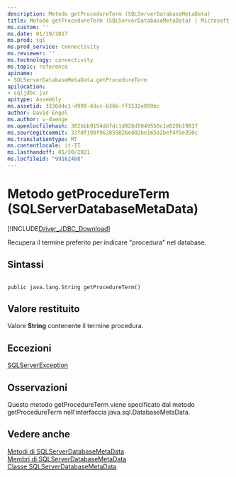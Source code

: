 ```yaml
---
description: Metodo getProcedureTerm (SQLServerDatabaseMetaData)
title: Metodo getProcedureTerm (SQLServerDatabaseMetaData) | Microsoft Docs
ms.custom: ''
ms.date: 01/19/2017
ms.prod: sql
ms.prod_service: connectivity
ms.reviewer: ''
ms.technology: connectivity
ms.topic: reference
apiname:
- SQLServerDatabaseMetaData.getProcedureTerm
apilocation:
- sqljdbc.jar
apitype: Assembly
ms.assetid: 3336d4c1-d999-43cc-b36b-ff1532e899bc
author: David-Engel
ms.author: v-daenge
ms.openlocfilehash: 382bbb9154ddfdc1d928d5049550c1e020b19837
ms.sourcegitcommit: 33f0f190f962059826e002be165a2bef4f9e350c
ms.translationtype: MT
ms.contentlocale: it-IT
ms.lasthandoff: 01/30/2021
ms.locfileid: "99162488"
---
```

# <a name="getprocedureterm-method-sqlserverdatabasemetadata"></a>Metodo getProcedureTerm (SQLServerDatabaseMetaData)
[!INCLUDE[Driver_JDBC_Download](../../../includes/driver_jdbc_download.md)]

  Recupera il termine preferito per indicare "procedura" nel database.  
  
## <a name="syntax"></a>Sintassi  
  
```  
  
public java.lang.String getProcedureTerm()  
```  
  
## <a name="return-value"></a>Valore restituito  
 Valore **String** contenente il termine procedura.  
  
## <a name="exceptions"></a>Eccezioni  
 [SQLServerException](../../../connect/jdbc/reference/sqlserverexception-class.md)  
  
## <a name="remarks"></a>Osservazioni  
 Questo metodo getProcedureTerm viene specificato dal metodo getProcedureTerm nell'interfaccia java.sql.DatabaseMetaData.  
  
## <a name="see-also"></a>Vedere anche  
 [Metodi di SQLServerDatabaseMetaData](../../../connect/jdbc/reference/sqlserverdatabasemetadata-methods.md)   
 [Membri di SQLServerDatabaseMetaData](../../../connect/jdbc/reference/sqlserverdatabasemetadata-members.md)   
 [Classe SQLServerDatabaseMetaData](../../../connect/jdbc/reference/sqlserverdatabasemetadata-class.md)  
  
  
